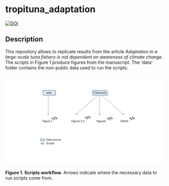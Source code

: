 # tropituna_adaptation
[![DOI](https://zenodo.org/badge/DOI/10.5281/zenodo.3922572.svg)](https://doi.org/10.5281/zenodo.3922572)

## Description

This repository allows to replicate results from the article *Adaptation in a large-scale tuna fishery is not dependent on awareness of climate change*. The scripts in Figure 1 produce figures from the manuscript. The 'data' folder contains the non-public data used to run the scripts.

![](Images/outline_scripts.jpg)

**Figure 1. Scripts workflow.** Arrows indicate where the necessary data to run scripts come from.
